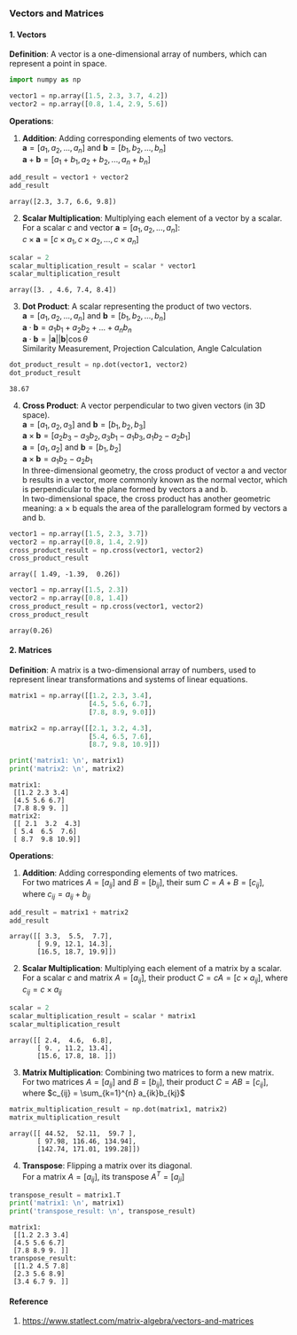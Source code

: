 ### Vectors and Matrices

#### 1. Vectors


**Definition**: A vector is a one-dimensional array of numbers, which can represent a point in space.


```python
import numpy as np

vector1 = np.array([1.5, 2.3, 3.7, 4.2])
vector2 = np.array([0.8, 1.4, 2.9, 5.6])
```

**Operations**:


1. **Addition**: Adding corresponding elements of two vectors.  
$\mathbf{a} = [a_1, a_2, ..., a_n]$ and $\mathbf{b} = [b_1, b_2, ..., b_n]$  
$\mathbf{a} + \mathbf{b} = [a_1 + b_1, a_2 + b_2, ..., a_n + b_n]$


```python
add_result = vector1 + vector2
add_result
```




    array([2.3, 3.7, 6.6, 9.8])



2. **Scalar Multiplication**: Multiplying each element of a vector by a scalar.  
For a scalar $c$ and vector $\mathbf{a} = [a_1, a_2, ..., a_n]$:  
$c \times \mathbf{a} = [c \times a_1, c \times a_2, ..., c \times a_n]$


```python
scalar = 2
scalar_multiplication_result = scalar * vector1
scalar_multiplication_result
```




    array([3. , 4.6, 7.4, 8.4])



3. **Dot Product**:  A scalar representing the product of two vectors.   
$\mathbf{a} = [a_1, a_2, ..., a_n]$ and $\mathbf{b} = [b_1, b_2, ..., b_n]$  
$\mathbf{a} \cdot \mathbf{b} = a_1b_1 + a_2b_2 + ... + a_nb_n$  
$\mathbf{a} \cdot \mathbf{b} = |\mathbf{a}||\mathbf{b}|\cos \theta$  
Similarity Measurement, Projection Calculation, Angle Calculation  




```python
dot_product_result = np.dot(vector1, vector2)
dot_product_result
```




    38.67



4. **Cross Product**: A vector perpendicular to two given vectors (in 3D space).  
$\mathbf{a} = [a_1, a_2, a_3]$ and $\mathbf{b} = [b_1, b_2, b_3]$  
$\mathbf{a} \times \mathbf{b} = [a_2b_3 - a_3b_2, a_3b_1 - a_1b_3, a_1b_2 - a_2b_1]$   
$\mathbf{a} = [a_1, a_2]$ and $\mathbf{b} = [b_1, b_2]$   
$\mathbf{a} \times \mathbf{b} = a_1b_2 - a_2b_1$  
In three-dimensional geometry, the cross product of vector a and vector b results in a vector, more commonly known as the normal vector, which is perpendicular to the plane formed by vectors a and b.  
In two-dimensional space, the cross product has another geometric meaning: a × b equals the area of the parallelogram formed by vectors a and b.


```python
vector1 = np.array([1.5, 2.3, 3.7])
vector2 = np.array([0.8, 1.4, 2.9])
cross_product_result = np.cross(vector1, vector2)
cross_product_result
```




    array([ 1.49, -1.39,  0.26])




```python
vector1 = np.array([1.5, 2.3])
vector2 = np.array([0.8, 1.4])
cross_product_result = np.cross(vector1, vector2)
cross_product_result
```




    array(0.26)



#### 2. Matrices


**Definition**: A matrix is a two-dimensional array of numbers, used to represent linear transformations and systems of linear equations.


```python
matrix1 = np.array([[1.2, 2.3, 3.4],
                    [4.5, 5.6, 6.7],
                    [7.8, 8.9, 9.0]])

matrix2 = np.array([[2.1, 3.2, 4.3],
                    [5.4, 6.5, 7.6], 
                    [8.7, 9.8, 10.9]])

print('matrix1: \n', matrix1)
print('matrix2: \n', matrix2)
```

    matrix1: 
     [[1.2 2.3 3.4]
     [4.5 5.6 6.7]
     [7.8 8.9 9. ]]
    matrix2: 
     [[ 2.1  3.2  4.3]
     [ 5.4  6.5  7.6]
     [ 8.7  9.8 10.9]]
    

**Operations**:


1. **Addition**: Adding corresponding elements of two matrices.  
For two matrices $A = [a_{ij}]$ and $B = [b_{ij}]$, their sum $C = A + B = [c_{ij}]$, where $c_{ij} = a_{ij} + b_{ij}$





```python
add_result = matrix1 + matrix2
add_result
```




    array([[ 3.3,  5.5,  7.7],
           [ 9.9, 12.1, 14.3],
           [16.5, 18.7, 19.9]])



2. **Scalar Multiplication**: Multiplying each element of a matrix by a scalar.  
For a scalar $c$ and matrix $A = [a_{ij}]$, their product $C = cA = [c \times a_{ij}]$, where $c_{ij} = c \times a_{ij}$






```python
scalar = 2
scalar_multiplication_result = scalar * matrix1
scalar_multiplication_result
```




    array([[ 2.4,  4.6,  6.8],
           [ 9. , 11.2, 13.4],
           [15.6, 17.8, 18. ]])



3. **Matrix Multiplication**: Combining two matrices to form a new matrix.  
For two matrices $A = [a_{ij}]$ and $B = [b_{ij}]$, their product $C = AB = [c_{ij}]$, where $c_{ij} = \sum_{k=1}^{n} a_{ik}b_{kj}$


```python
matrix_multiplication_result = np.dot(matrix1, matrix2)
matrix_multiplication_result
```




    array([[ 44.52,  52.11,  59.7 ],
           [ 97.98, 116.46, 134.94],
           [142.74, 171.01, 199.28]])



4. **Transpose**: Flipping a matrix over its diagonal.  
For a matrix $A = [a_{ij}]$, its transpose $A^T = [a_{ji}]$


```python
transpose_result = matrix1.T
print('matrix1: \n', matrix1)
print('transpose_result: \n', transpose_result)
```

    matrix1: 
     [[1.2 2.3 3.4]
     [4.5 5.6 6.7]
     [7.8 8.9 9. ]]
    transpose_result: 
     [[1.2 4.5 7.8]
     [2.3 5.6 8.9]
     [3.4 6.7 9. ]]
    

#### Reference
1. https://www.statlect.com/matrix-algebra/vectors-and-matrices



